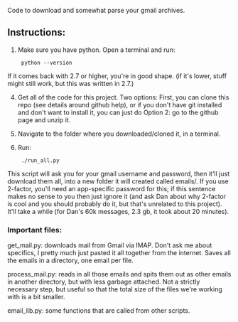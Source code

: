 Code to download and somewhat parse your gmail archives.

## Instructions:
1. Make sure you have python. Open a terminal and run:

        python --version
If it comes back with 2.7 or higher, you're in good shape. (if it's lower, stuff might still work, but this was written in 2.7.)

4. Get all of the code for this project. Two options: First, you can clone this repo (see details around github help), or if you don't have git installed and don't want to install it, you can just do Option 2: go to the github page and unzip it.
5. Navigate to the folder where you downloaded/cloned it, in a terminal.
6. Run:

        ./run_all.py
This script will ask you for your gmail username and password, then it'll just download them all, into a new folder it will created called emails/. If you use 2-factor, you'll need an app-specific password for this; if this sentence makes no sense to you then just ignore it (and ask Dan about why 2-factor is cool and you should probably do it, but that's unrelated to this project). It'll take a while (for Dan's 60k messages, 2.3 gb, it took about 20 minutes).

### Important files: 

get\_mail.py: downloads mail from Gmail via IMAP. Don't ask me
about specifics, I pretty much just pasted it all together from the internet.
Saves all the emails in a directory, one email per file.

process\_mail.py: reads in all those emails and spits them out
as other emails in another directory, but with less garbage attached. Not a
strictly necessary step, but useful so that the total size of the files we're
working with is a bit smaller.

email\_lib.py: some functions that are called from other scripts.

